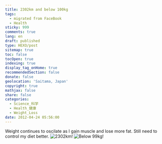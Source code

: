 ```yaml
---
title: 2302km and below 100kg
tags:
  - migrated from FaceBook
  - Health
sticky: 999
comments: true
lang: en
draft: published
type: HEXO/post
sitemap: true
toc: false
tocOpen: true
indexing: true
display_tag_onHome: true
recommendedSection: false
donate: false
geolocation: 'Saitama, Japan'
copyright: true
mathjax: false
share: false
categories:
  - Science_科学
  - Health_健康
  - Weight_Loss
date: 2012-04-24 05:56:00
---
```


 Weight continues to oscilate as I gain muscle and lose more fat. Still need to control my diet better.
 ![2302km!](2302km.jpg)
 ![Below 99kg!](below_99kg.jpg)